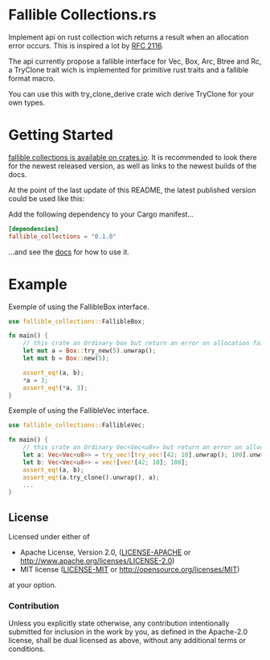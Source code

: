 Fallible Collections.rs
==============

Implement api on rust collection wich returns a result when an allocation error occurs.
This is inspired a lot by [RFC 2116](https://github.com/rust-lang/rfcs/blob/master/text/2116-alloc-me-maybe.md).

The api currently propose a fallible interface for Vec, Box, Arc, Btree and Rc,
a TryClone trait wich is implemented for primitive rust traits and a fallible format macro.

You can use this with try_clone_derive crate wich derive TryClone for your own types.

# Getting Started

[fallible collections is available on crates.io](https://crates.io/crates/fallible_collections).
It is recommended to look there for the newest released version, as well as links to the newest builds of the docs.

At the point of the last update of this README, the latest published version could be used like this:

Add the following dependency to your Cargo manifest...

```toml
[dependencies]
fallible_collections = "0.1.0"
```

...and see the [docs](https://docs.rs/fallible_collections) for how to use it.

# Example

Exemple of using the FallibleBox interface.
```rust
use fallible_collections::FallibleBox;

fn main() {
	// this crate an Ordinary box but return an error on allocation failure
	let mut a = Box::try_new(5).unwrap();
	let mut b = Box::new(5);

	assert_eq!(a, b);
	*a = 3;
	assert_eq!(*a, 3);
}
```

Exemple of using the FallibleVec interface.
```rust
use fallible_collections::FallibleVec;

fn main() {
	// this crate an Ordinary Vec<Vec<u8>> but return an error on allocation failure
	let a: Vec<Vec<u8>> = try_vec![try_vec![42; 10].unwrap(); 100].unwrap();
	let b: Vec<Vec<u8>> = vec![vec![42; 10]; 100];
	assert_eq!(a, b);
	assert_eq!(a.try_clone().unwrap(), a);
	...
}
```

## License

Licensed under either of

 * Apache License, Version 2.0, ([LICENSE-APACHE](LICENSE-APACHE) or http://www.apache.org/licenses/LICENSE-2.0)
 * MIT license ([LICENSE-MIT](LICENSE-MIT) or http://opensource.org/licenses/MIT)

at your option.

### Contribution

Unless you explicitly state otherwise, any contribution intentionally submitted
for inclusion in the work by you, as defined in the Apache-2.0 license, shall be dual licensed as above, without any
additional terms or conditions.


